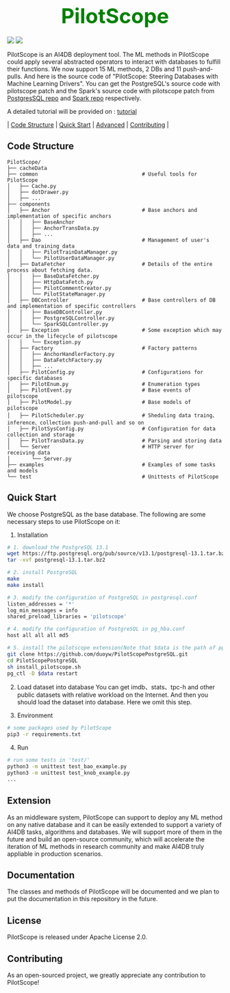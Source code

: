 # <center><font color=green size=10>PilotScope</font></center>
![](https://img.shields.io/badge/language-python-blue.svg)  ![](https://img.shields.io/badge/license-Apache-000000.svg)

PilotScope is an AI4DB deployment tool. The ML methods in PilotScope could apply several abstracted operators to interact with databases to fulfill their functions. We now support 15 ML methods, 2 DBs and 11 push-and-pulls. And here is the source code of "PilotScope: Steering Databases with Machine Learning Drivers". You can get the PostgreSQL's source code with pilotscope patch and the Spark's source code with pilotscope patch from [PostgresSQL repo](https://github.com/duoyw/PilotScopePostgreSQL) and [Spark repo](https://github.com/duoyw/PilotScopeSpark) respectively.

<!-- wait  for tutorial-->
A detailed tutorial will be provided on : [tutorial]()

| [Code Structure](#code-structure) | [Quick Start](#quick-start) | [Advanced](#advanced) | [Contributing](#contributing) | 

<!-- ## News -->
## Code Structure
```
PilotScope/
├── cacheData                               
├── common                                  # Useful tools for PilotScope
│   ├── Cache.py
│   ├── dotDrawer.py
│   ├── ...
├── components                              
│   ├── Anchor                              # Base anchors and implementation of specific anchors       
│   │   ├── BaseAnchor
│   │   ├── AnchorTransData.py
│   │   ├── ...
│   ├── Dao                                 # Management of user's data and training data
│   │   ├── PilotTrainDataManager.py
│   │   └── PilotUserDataManager.py
│   ├── DataFetcher                         # Details of the entire process about fetching data. 
│   │   ├── BaseDataFetcher.py
│   │   ├── HttpDataFetch.py
│   │   ├── PilotCommentCreator.py
│   │   └── PilotStateManager.py
│   ├── DBController                        # Base controllers of DB and implementation of specific controllers
│   │   ├── BaseDBController.py
│   │   ├── PostgreSQLController.py
│   │   └── SparkSQLController.py
│   ├── Exception                           # Some exception which may occur in the lifecycle of pilotscope
│   │   └── Exception.py
│   ├── Factory                             # Factory patterns
│   │   ├── AnchorHandlerFactory.py
│   │   ├── DataFetchFactory.py
│   │   ├── ...
│   ├── PilotConfig.py                      # Configurations for specific databases
│   ├── PilotEnum.py                        # Enumeration types
│   ├── PilotEvent.py                       # Base events of pilotscope
│   ├── PilotModel.py                       # Base models of pilotscope
│   ├── PilotScheduler.py                   # Sheduling data traing、inference、collection push-and-pull and so on
│   ├── PilotSysConfig.py                   # Configuration for data collection and storage
│   ├── PilotTransData.py                   # Parsing and storing data
│   └── Server                              # HTTP server for receiving data
│       └── Server.py                       
├── examples                                # Examples of some tasks and models
└── test                                    # Unittests of PilotScope
```
## Quick Start
We choose PostgreSQL as the base database. The following are some necessary steps to use PilotScope on it:
1. Installation

```bash
# 1. download the PostgreSQL 13.1  
wget https://ftp.postgresql.org/pub/source/v13.1/postgresql-13.1.tar.bz2
tar -xvf postgresql-13.1.tar.bz2

# 2. install PostgreSQL
make
make install

# 3. modify the configuration of PostgreSQL in postgresql.conf
listen_addresses = '*'
log_min_messages = info
shared_preload_libraries = 'pilotscope'

# 4. modify the configuration of PostgreSQL in pg_hba.conf
host all all all md5

# 5. install the pilotscope extension(Note that $data is the path of pg_data)
git clone https://github.com/duoyw/PilotScopePostgreSQL.git
cd PilotScopePostgreSQL
sh install_pilotscope.sh
pg_ctl -D $data restart
```

2. Load dataset into database
   You can get imdb、stats、tpc-h and other public datasets with relative workload on the Internet. And then you should load the dataset into database. Here we omit this step.

3. Environment
```bash
# some packages used by PilotScope
pip3 -r requirements.txt
``` 

4. Run
```bash
# run some tests in 'test/'
python3 -m unittest test_bao_example.py
python3 -m unittest test_knob_example.py
...
```

## Extension
As an middleware system, PilotScope can support to deploy any ML method on any native database and it can be easily extended to support a variety of AI4DB tasks, algorithms and databases. We will support more of them in the future and build an open-source community, which will accelerate the iteration of ML methods in research community and make AI4DB truly appliable in production scenarios.

## Documentation
The classes and methods of PilotScope will be documented and we plan to put the documentation in this repository in the future.
<!-- ## License
## Publications -->
## License
PilotScope is released under Apache License 2.0.

## Contributing
As an open-sourced project, we greatly appreciate any contribution to PilotScope! 
